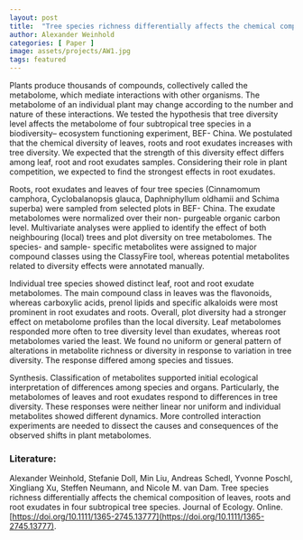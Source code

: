 ```yaml
---
layout: post
title:  "Tree species richness differentially affects the chemical composition of leaves, roots and root exudates in four subtropical tree species."
author: Alexander Weinhold
categories: [ Paper ]
image: assets/projects/AW1.jpg
tags: featured
---
```


  Plants produce thousands of compounds, collectively called the metabolome, which mediate interactions with other organisms. The metabolome of an individual plant may change according to the number and nature of these interactions. We tested the hypothesis that tree diversity level affects the metabolome of four subtropical tree species in a biodiversity– ecosystem functioning experiment, BEF- China. We postulated that the chemical diversity of leaves, roots and root exudates increases with tree diversity. We expected that the strength of this diversity effect differs among leaf, root and root exudates samples. Considering their role in plant competition, we expected to find the strongest effects in root exudates.

  Roots, root exudates and leaves of four tree species (Cinnamomum camphora, Cyclobalanopsis glauca, Daphniphyllum oldhamii and Schima superba) were sampled from selected plots in BEF- China. The exudate metabolomes were normalized over their non- purgeable organic carbon level. Multivariate analyses were applied to identify the effect of both neighbouring (local) trees and plot diversity on tree metabolomes. The species- and sample- specific metabolites were assigned to major compound classes using the ClassyFire tool, whereas potential metabolites related to diversity effects were annotated manually.

  Individual tree species showed distinct leaf, root and root exudate metabolomes. The main compound class in leaves was the flavonoids, whereas carboxylic acids, prenol lipids and specific alkaloids were most prominent in root exudates and roots. Overall, plot diversity had a stronger effect on metabolome profiles than the local diversity. Leaf metabolomes responded more often to tree diversity level than exudates, whereas root metabolomes varied the least. We found no uniform or general pattern of alterations in metabolite richness or diversity in response to variation in tree diversity. The response differed among species and tissues.

  Synthesis. Classification of metabolites supported initial ecological interpretation of differences among species and organs. Particularly, the metabolomes of leaves and root exudates respond to differences in tree diversity. These responses were neither linear nor uniform and individual metabolites showed different dynamics. More controlled interaction experiments are needed to dissect the causes and consequences of the observed shifts in plant metabolomes.


### Literature:
Alexander Weinhold, Stefanie Doll, Min Liu, Andreas Schedl, Yvonne Poschl, Xingliang Xu, Steffen Neumann, and Nicole M. van Dam. Tree species richness differentially affects the chemical composition of leaves, roots and root exudates in four subtropical tree species. Journal of Ecology. Online. [https://doi.org/10.1111/1365-2745.13777](https://doi.org/10.1111/1365-2745.13777). 
